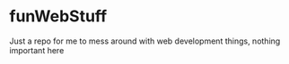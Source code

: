 # funWebStuff
Just a repo for me to mess around with web development things, nothing important here
